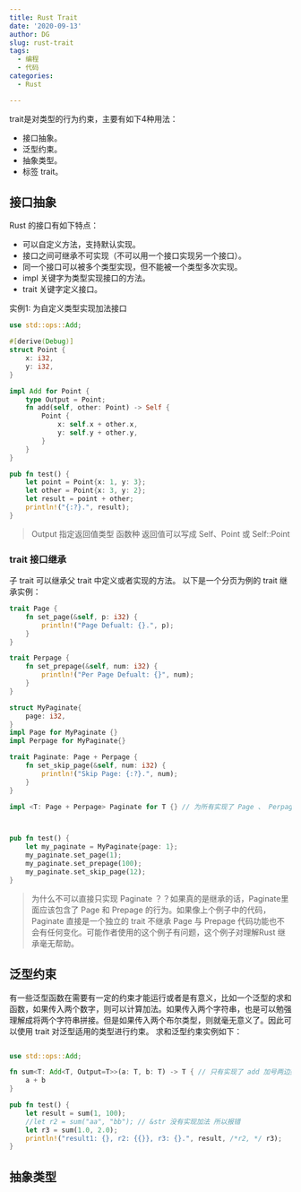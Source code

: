 ```yaml
---
title: Rust Trait
date: '2020-09-13'
author: DG
slug: rust-trait
tags: 
  - 编程
  - 代码
categories: 
  - Rust

---
```


trait是对类型的行为约束，主要有如下4种用法：
- 接口抽象。
- 泛型约束。
- 抽象类型。
- 标签 trait。

## 接口抽象
Rust 的接口有如下特点：
- 可以自定义方法，支持默认实现。
- 接口之间可继承不可实现（不可以用一个接口实现另一个接口）。
- 同一个接口可以被多个类型实现，但不能被一个类型多次实现。
- impl 关键字为类型实现接口的方法。
- trait 关键字定义接口。

实例1: 为自定义类型实现加法接口
```rust
use std::ops::Add;

#[derive(Debug)]
struct Point {
    x: i32,
    y: i32,
}

impl Add for Point {
    type Output = Point;
    fn add(self, other: Point) -> Self {
        Point {
            x: self.x + other.x,
            y: self.y + other.y,
        }
    }
}

pub fn test() {
    let point = Point{x: 1, y: 3};
    let other = Point{x: 3, y: 2};
    let result = point + other;
    println!("{:?}.", result);
}
```
> Output 指定返回值类型
> 函数种 返回值可以写成 Self、Point 或 Self::Point

### trait 接口继承
子 trait 可以继承父 trait 中定义或者实现的方法。
以下是一个分页为例的 trait 继承实例：
```rust
trait Page {
    fn set_page(&self, p: i32) {
        println!("Page Defualt: {}.", p);
    }
}

trait Perpage {
    fn set_prepage(&self, num: i32) {
        println!("Per Page Defualt: {}", num);
    }
}

struct MyPaginate{
    page: i32,
}
impl Page for MyPaginate {}
impl Perpage for MyPaginate{}

trait Paginate: Page + Perpage {
    fn set_skip_page(&self, num: i32) {
        println!("Skip Page: {:?}.", num);
    }
}

impl <T: Page + Perpage> Paginate for T {} // 为所有实现了 Page 、 Perpage 的类型实现 Paginate



pub fn test() {
    let my_paginate = MyPaginate{page: 1};
    my_paginate.set_page(1);
    my_paginate.set_prepage(100);
    my_paginate.set_skip_page(12);
}
```

> 为什么不可以直接只实现 Paginate ？？如果真的是继承的话，Paginate里面应该包含了 Page 和 Prepage 的行为。如果像上个例子中的代码，Paginate 直接是一个独立的 trait 不继承 Page 与 Prepage 代码功能也不会有任何变化。可能作者使用的这个例子有问题，这个例子对理解Rust 继承毫无帮助。

## 泛型约束
有一些泛型函数在需要有一定的约束才能运行或者是有意义，比如一个泛型的求和函数，如果传入两个数字，则可以计算加法。如果传入两个字符串，也是可以勉强理解成将两个字符串拼接。但是如果传入两个布尔类型，则就毫无意义了。因此可以使用 trait 对泛型适用的类型进行约束。
求和泛型约束实例如下：
```rust

use std::ops::Add;

fn sum<T: Add<T, Output=T>>(a: T, b: T) -> T { // 只有实现了 add 加号两边类型返回值类型一致的类型适用
    a + b
}

pub fn test() {
    let result = sum(1, 100);
    //let r2 = sum("aa", "bb"); // &str 没有实现加法 所以报错
    let r3 = sum(1.0, 2.0);
    println!("result1: {}, r2: {{}}, r3: {}.", result, /*r2, */ r3);
}
```

## 抽象类型
